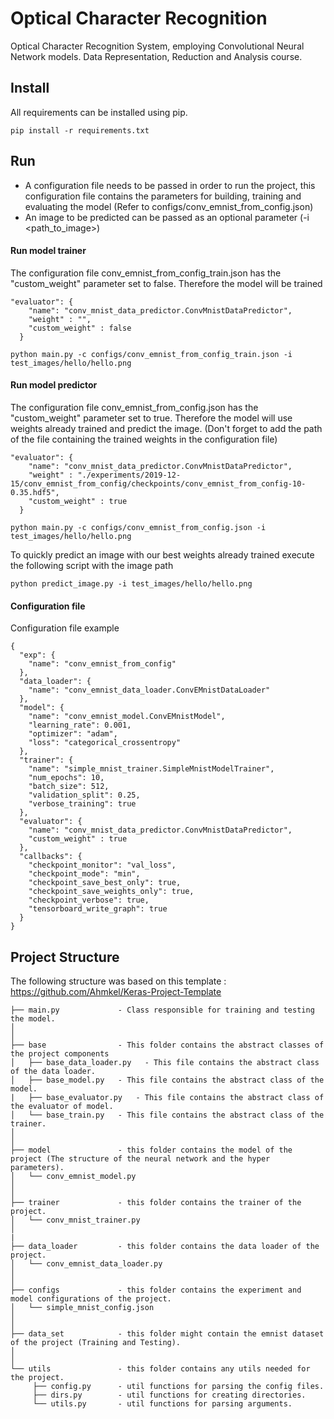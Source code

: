 # Optical Character Recognition
Optical Character Recognition System, employing Convolutional Neural Network models. Data Representation, Reduction and Analysis course.

## Install
All requirements can be installed using pip.
```
pip install -r requirements.txt
```
## Run
- A configuration file needs to be passed in order to run the project, this configuration file contains the parameters for building, training and evaluating the model (Refer to configs/conv_emnist_from_config.json)
- An image to be predicted can be passed as an optional parameter (-i <path_to_image>)
#### Run model trainer
The configuration file conv_emnist_from_config_train.json has the "custom_weight" parameter set to false. Therefore the model will be trained
```
"evaluator": {
    "name": "conv_mnist_data_predictor.ConvMnistDataPredictor",
    "weight" : "",
    "custom_weight" : false
  }
```

```
python main.py -c configs/conv_emnist_from_config_train.json -i test_images/hello/hello.png
```
#### Run model predictor
The configuration file conv_emnist_from_config.json has the "custom_weight" parameter set to true. Therefore the model will use weights already trained and predict the image. (Don't forget to add the path of the file containing the trained weights in the configuration file)
```
"evaluator": {
    "name": "conv_mnist_data_predictor.ConvMnistDataPredictor",
    "weight" : "./experiments/2019-12-15/conv_emnist_from_config/checkpoints/conv_emnist_from_config-10-0.35.hdf5",
    "custom_weight" : true
  }
```
```
python main.py -c configs/conv_emnist_from_config.json -i test_images/hello/hello.png
```
To quickly predict an image with our best weights already trained execute the following script with the image path
 ```
 python predict_image.py -i test_images/hello/hello.png
 ```
#### Configuration file
Configuration file example
```
{
  "exp": {
    "name": "conv_emnist_from_config"
  },
  "data_loader": {
    "name": "conv_emnist_data_loader.ConvEMnistDataLoader"
  },
  "model": {
    "name": "conv_emnist_model.ConvEMnistModel",
    "learning_rate": 0.001,
    "optimizer": "adam",
    "loss": "categorical_crossentropy"
  },
  "trainer": {
    "name": "simple_mnist_trainer.SimpleMnistModelTrainer",
    "num_epochs": 10,
    "batch_size": 512,
    "validation_split": 0.25,
    "verbose_training": true
  },
  "evaluator": {
    "name": "conv_mnist_data_predictor.ConvMnistDataPredictor",
    "custom_weight" : true
  },
  "callbacks": {
    "checkpoint_monitor": "val_loss",
    "checkpoint_mode": "min",
    "checkpoint_save_best_only": true,
    "checkpoint_save_weights_only": true,
    "checkpoint_verbose": true,
    "tensorboard_write_graph": true
  }
}
```
## Project Structure
The following structure was based on this template : https://github.com/Ahmkel/Keras-Project-Template
```
├── main.py             - Class responsible for training and testing the model.
│
│
├── base                - This folder contains the abstract classes of the project components
│   ├── base_data_loader.py   - This file contains the abstract class of the data loader.
│   ├── base_model.py   - This file contains the abstract class of the model.
|   ├── base_evaluator.py   - This file contains the abstract class of the evaluator of model.
│   └── base_train.py   - This file contains the abstract class of the trainer.
│
│
├── model               - this folder contains the model of the project (The structure of the neural network and the hyper parameters).
│   └── conv_emnist_model.py
│
│
├── trainer             - this folder contains the trainer of the project.
│   └── conv_mnist_trainer.py
│
|
├── data_loader         - this folder contains the data loader of the project.
│   └── conv_emnist_data_loader.py
│
│
├── configs             - this folder contains the experiment and model configurations of the project.
│   └── simple_mnist_config.json
│
│
├── data_set            - this folder might contain the emnist dataset of the project (Training and Testing).
│
│
└── utils               - this folder contains any utils needed for the project.
     ├── config.py      - util functions for parsing the config files.
     ├── dirs.py        - util functions for creating directories.
     └── utils.py       - util functions for parsing arguments.
```
